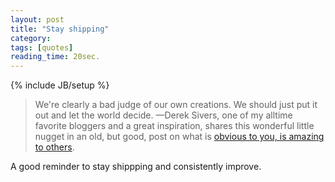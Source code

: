 ```yaml
---
layout: post
title: "Stay shipping"
category: 
tags: [quotes]
reading_time: 20sec.
---
```

{% include JB/setup %}

> We're clearly a bad judge of our own creations. We should just put it out and let the world decide.
—Derek Sivers, one of my alltime favorite bloggers and a great inspiration, shares this wonderful little nugget in an old, but good, post on what is [obvious to you, is amazing to others](http://sivers.org/obvious).

A good reminder to stay shippping and consistently improve.